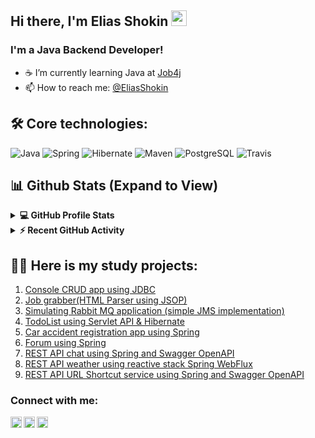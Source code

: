 ## Hi there, I'm Elias Shokin <img src="https://media.giphy.com/media/hvRJCLFzcasrR4ia7z/giphy.gif" width="25px">

### I'm a Java Backend Developer!
- :coffee: I’m currently learning Java at [Job4j](https://job4j.ru/) 
- 📫 How to reach me: [@EliasShokin](https://t.me/malletmustdie)

## 🛠️ Core technologies:
![Java](https://img.shields.io/badge/Java-%3E%3D%208-orange) 
![Spring](https://img.shields.io/badge/Spring-%3E%3D%205.0-green)
![Hibernate](https://img.shields.io/badge/Hibernate-%3E%3D%205.0-yellow)
![Maven](https://img.shields.io/badge/Maven-3-red)
![PostgreSQL](https://img.shields.io/badge/PostgreSQL-%3E%3D%209-blue)
![Travis](https://img.shields.io/badge/Travis-CI-succes)


## 📊 Github Stats (Expand to View) 
<details> 
  <summary>
    <b>💻 GitHub Profile Stats</b>
  </summary>
  <br/>
  <p align="center">
    <a href="https://github.com/malletmustdie/github-readme-stats"><img alt="Elias's Github Stats" src="https://github-readme-stats.vercel.app/api?username=malletmustdie&show_icons=true&count_private=true&theme=algolia" height="192px"/></a>
<br/>
  &nbsp;
	  <img src="https://github-readme-stats.vercel.app/api/top-langs?username=malletmustdie&show_icons=true&locale=en&layout=compact&theme=algolia" alt="malletmustdie" height="192px"/>  
  </p>
</details>
<details>
  <summary><b>⚡ Recent GitHub Activity</b></summary>
  <br/>
   <a href="https://github.com/malletmustdie"><img alt="Elias Activity Graph" src="https://activity-graph.herokuapp.com/graph?username=malletmustdie&custom_title=Elias%20Contribution%20Graph&theme=react-dark" /></a>
  <br/>
</details>

## 👨‍💻 Here is my study projects:
1. [Console CRUD app using JDBC](https://github.com/malletmustdie/jobj4_tracker)
2. [Job grabber(HTML Parser using JSOP)](https://github.com/malletmustdie/job4j_grabber)
3. [Simulating Rabbit MQ application (simple JMS implementation)](https://github.com/malletmustdie/job4j_pooh)
4. [TodoList using Servlet API & Hibernate](https://github.com/malletmustdie/todo-list)
5. [Car accident registration app using Spring](https://github.com/malletmustdie/job4j_car_accident)
6. [Forum using Spring](https://github.com/malletmustdie/forum)
7. [REST API chat using Spring and Swagger OpenAPI](https://github.com/malletmustdie/job4j_chat)
8. [REST API weather using reactive stack Spring WebFlux](https://github.com/malletmustdie/weather-reactive)
9. [REST API URL Shortcut service using Spring and Swagger OpenAPI](https://github.com/malletmustdie/url-short-cut)

### Connect with me:
[<img align="left" alt="LinkedIn" width="18px" src="https://cdn.jsdelivr.net/npm/simple-icons@v3/icons/linkedin.svg" />][linkedin]
[<img align="left" alt="facebook" width="18px" src="https://cdn.jsdelivr.net/npm/simple-icons@3.3.0/icons/telegram.svg" />][telegram]
[<img align="left" alt="Instagram" width="18px" src="https://cdn.jsdelivr.net/npm/simple-icons@v3/icons/instagram.svg" />][instagram]

<br/>

[linkedin]: https://www.linkedin.com/in/elias-shokin-43a1a2216/
[telegram]: https://t.me/malletmustdie
[instagram]: https://www.instagram.com/malletmustdie/
